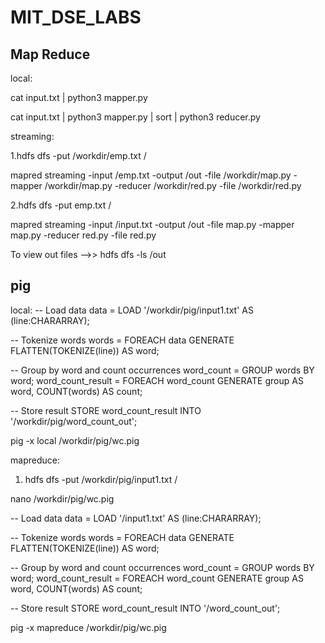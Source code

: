 # MIT_DSE_LABS

Map Reduce
------------
local:

cat input.txt | python3 mapper.py

cat input.txt | python3 mapper.py | sort | python3 reducer.py


streaming:

1.hdfs dfs -put /workdir/emp.txt /

mapred streaming -input /emp.txt -output /out -file /workdir/map.py -mapper /workdir/map.py -reducer /workdir/red.py -file /workdir/red.py

2.hdfs dfs -put emp.txt /

mapred streaming -input /input.txt -output /out -file map.py -mapper map.py -reducer red.py -file red.py

To view out files -->> hdfs dfs -ls /out


pig
------------


local:
-- Load data
data = LOAD '/workdir/pig/input1.txt' AS (line:CHARARRAY);

-- Tokenize words
words = FOREACH data GENERATE FLATTEN(TOKENIZE(line)) AS word;

-- Group by word and count occurrences
word_count = GROUP words BY word;
word_count_result = FOREACH word_count GENERATE group AS word, COUNT(words) AS count;

-- Store result
STORE word_count_result INTO '/workdir/pig/word_count_out';

pig -x local /workdir/pig/wc.pig


mapreduce:
1. hdfs dfs -put /workdir/pig/input1.txt /

nano /workdir/pig/wc.pig

-- Load data
data = LOAD '/input1.txt' AS (line:CHARARRAY);

-- Tokenize words
words = FOREACH data GENERATE FLATTEN(TOKENIZE(line)) AS word;

-- Group by word and count occurrences
word_count = GROUP words BY word;
word_count_result = FOREACH word_count GENERATE group AS word, COUNT(words) AS count;

-- Store result
STORE word_count_result INTO '/word_count_out';

pig -x mapreduce /workdir/pig/wc.pig




